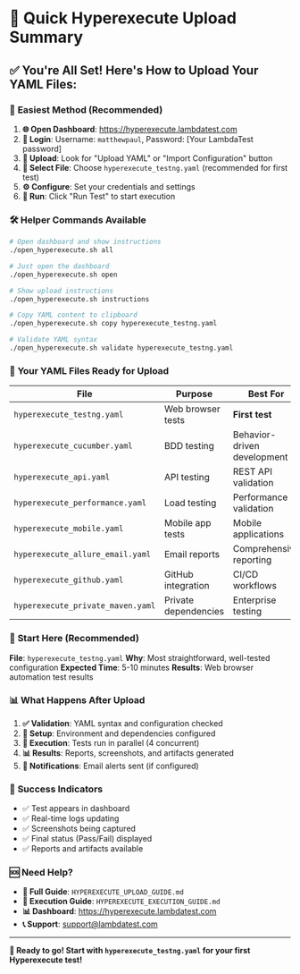# 🚀 Quick Hyperexecute Upload Summary

## ✅ You're All Set! Here's How to Upload Your YAML Files:

### 🎯 **Easiest Method (Recommended)**

1. **🌐 Open Dashboard**: https://hyperexecute.lambdatest.com
2. **🔐 Login**: Username: `matthewpaul`, Password: [Your LambdaTest password]
3. **📁 Upload**: Look for "Upload YAML" or "Import Configuration" button
4. **📂 Select File**: Choose `hyperexecute_testng.yaml` (recommended for first test)
5. **⚙️ Configure**: Set your credentials and settings
6. **🚀 Run**: Click "Run Test" to start execution

### 🛠️ **Helper Commands Available**

```bash
# Open dashboard and show instructions
./open_hyperexecute.sh all

# Just open the dashboard
./open_hyperexecute.sh open

# Show upload instructions
./open_hyperexecute.sh instructions

# Copy YAML content to clipboard
./open_hyperexecute.sh copy hyperexecute_testng.yaml

# Validate YAML syntax
./open_hyperexecute.sh validate hyperexecute_testng.yaml
```

### 📁 **Your YAML Files Ready for Upload**

| File | Purpose | Best For |
|------|---------|----------|
| `hyperexecute_testng.yaml` | Web browser tests | **First test** |
| `hyperexecute_cucumber.yaml` | BDD testing | Behavior-driven development |
| `hyperexecute_api.yaml` | API testing | REST API validation |
| `hyperexecute_performance.yaml` | Load testing | Performance validation |
| `hyperexecute_mobile.yaml` | Mobile app tests | Mobile applications |
| `hyperexecute_allure_email.yaml` | Email reports | Comprehensive reporting |
| `hyperexecute_github.yaml` | GitHub integration | CI/CD workflows |
| `hyperexecute_private_maven.yaml` | Private dependencies | Enterprise testing |

### 🎯 **Start Here (Recommended)**

**File**: `hyperexecute_testng.yaml`
**Why**: Most straightforward, well-tested configuration
**Expected Time**: 5-10 minutes
**Results**: Web browser automation test results

### 📊 **What Happens After Upload**

1. **✅ Validation**: YAML syntax and configuration checked
2. **🔧 Setup**: Environment and dependencies configured
3. **🚀 Execution**: Tests run in parallel (4 concurrent)
4. **📊 Results**: Reports, screenshots, and artifacts generated
5. **📧 Notifications**: Email alerts sent (if configured)

### 🎉 **Success Indicators**

- ✅ Test appears in dashboard
- ✅ Real-time logs updating
- ✅ Screenshots being captured
- ✅ Final status (Pass/Fail) displayed
- ✅ Reports and artifacts available

### 🆘 **Need Help?**

- **📖 Full Guide**: `HYPEREXECUTE_UPLOAD_GUIDE.md`
- **🚀 Execution Guide**: `HYPEREXECUTE_EXECUTION_GUIDE.md`
- **📊 Dashboard**: https://hyperexecute.lambdatest.com
- **📞 Support**: support@lambdatest.com

---

**🎯 Ready to go! Start with `hyperexecute_testng.yaml` for your first Hyperexecute test!**

